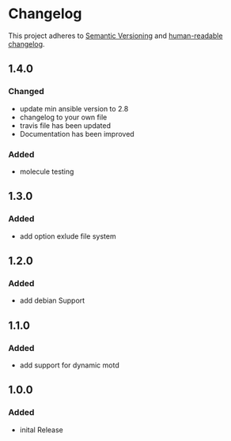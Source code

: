 # Changelog

This project adheres to [Semantic Versioning](https://semver.org/spec/v2.0.0.html)
and [human-readable changelog](https://keepachangelog.com/en/1.0.0/).

## 1.4.0

### Changed

- update min ansible version to 2.8
- changelog to your own file
- travis file has been updated
- Documentation has been improved

### Added

- molecule testing

## 1.3.0

### Added

- add option exlude file system

## 1.2.0

### Added

- add debian Support

## 1.1.0

### Added

- add support for dynamic motd

## 1.0.0

### Added

- inital Release
